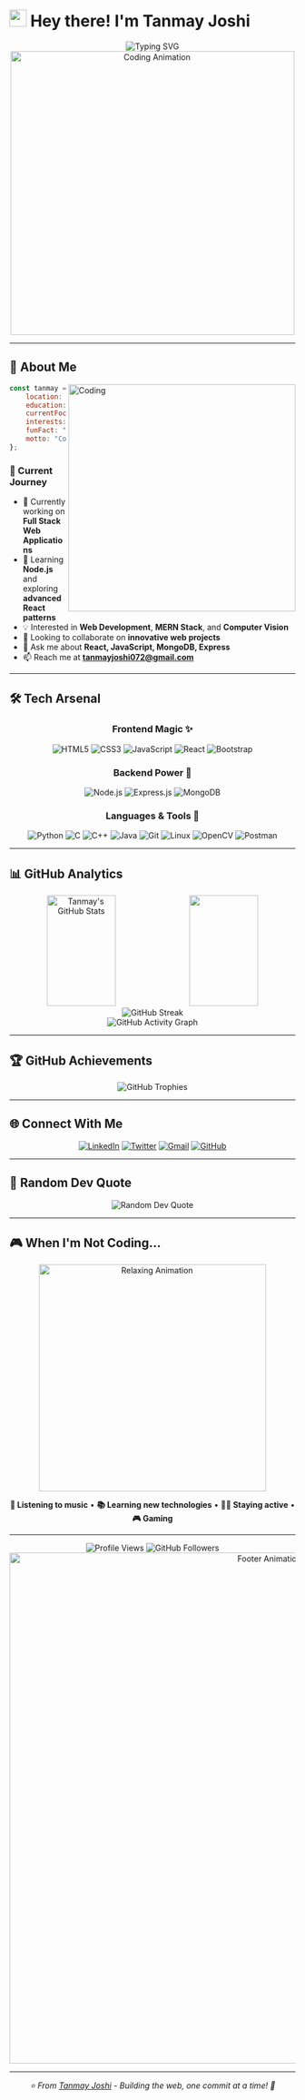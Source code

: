 # <img src="https://raw.githubusercontent.com/MartinHeinz/MartinHeinz/master/wave.gif" width="30px" height="30px" /> Hey there! I'm Tanmay Joshi

<div align="center">
  <img src="https://readme-typing-svg.herokuapp.com?font=Fira+Code&size=30&duration=3000&pause=1000&color=00D9FF&center=true&vCenter=true&width=600&lines=Frontend+Developer;MERN+Stack+Enthusiast;Computer+Vision+Explorer;Passionate+Problem+Solver" alt="Typing SVG" />
</div>

<div align="center">
  <img src="https://user-images.githubusercontent.com/74038190/225813708-98b745f2-7d22-48cf-9150-083f1b00d6c9.gif" width="500" alt="Coding Animation"/>
</div>

---

## 🚀 About Me

<img align="right" alt="Coding" width="400" src="https://user-images.githubusercontent.com/74038190/229223263-cf2e4b07-2615-4f87-9c38-e37600f8381a.gif">

```javascript
const tanmay = {
    location: "Aurangabad, Maharashtra, India 🇮🇳",
    education: "Computer Science @ MIT Aurangabad",
    currentFocus: "Building amazing web experiences",
    interests: ["Web Development", "MERN Stack", "Computer Vision"],
    funFact: "I think I'm funny AND a passionate developer! 😄",
    motto: "Code, Create, Innovate! ✨"
};
```

### 🎯 Current Journey
- 🔭 Currently working on **Full Stack Web Applications**
- 🌱 Learning **Node.js** and exploring **advanced React patterns**
- 💡 Interested in **Web Development**, **MERN Stack**, and **Computer Vision**
- 🤝 Looking to collaborate on **innovative web projects**
- 💬 Ask me about **React, JavaScript, MongoDB, Express**
- 📫 Reach me at **tanmayjoshi072@gmail.com**

---

## 🛠️ Tech Arsenal

<div align="center">

### Frontend Magic ✨
![HTML5](https://img.shields.io/badge/HTML5-E34F26?style=for-the-badge&logo=html5&logoColor=white)
![CSS3](https://img.shields.io/badge/CSS3-1572B6?style=for-the-badge&logo=css3&logoColor=white)
![JavaScript](https://img.shields.io/badge/JavaScript-F7DF1E?style=for-the-badge&logo=javascript&logoColor=black)
![React](https://img.shields.io/badge/React-20232A?style=for-the-badge&logo=react&logoColor=61DAFB)
![Bootstrap](https://img.shields.io/badge/Bootstrap-563D7C?style=for-the-badge&logo=bootstrap&logoColor=white)

### Backend Power 💪
![Node.js](https://img.shields.io/badge/Node.js-43853D?style=for-the-badge&logo=node.js&logoColor=white)
![Express.js](https://img.shields.io/badge/Express.js-404D59?style=for-the-badge)
![MongoDB](https://img.shields.io/badge/MongoDB-4EA94B?style=for-the-badge&logo=mongodb&logoColor=white)

### Languages & Tools 🔧
![Python](https://img.shields.io/badge/Python-3776AB?style=for-the-badge&logo=python&logoColor=white)
![C](https://img.shields.io/badge/C-00599C?style=for-the-badge&logo=c&logoColor=white)
![C++](https://img.shields.io/badge/C++-00599C?style=for-the-badge&logo=c%2B%2B&logoColor=white)
![Java](https://img.shields.io/badge/Java-ED8B00?style=for-the-badge&logo=openjdk&logoColor=white)
![Git](https://img.shields.io/badge/Git-F05032?style=for-the-badge&logo=git&logoColor=white)
![Linux](https://img.shields.io/badge/Linux-FCC624?style=for-the-badge&logo=linux&logoColor=black)
![OpenCV](https://img.shields.io/badge/OpenCV-27338e?style=for-the-badge&logo=OpenCV&logoColor=white)
![Postman](https://img.shields.io/badge/Postman-FF6C37?style=for-the-badge&logo=postman&logoColor=white)

</div>

---

## 📊 GitHub Analytics

<div align="center">
  <img width="49%" height="195px" src="https://github-readme-stats.vercel.app/api?username=Tanmay-Joshi73&show_icons=true&count_private=true&hide_border=true&title_color=00D9FF&icon_color=00D9FF&text_color=c9d1d9&bg_color=0d1117" alt="Tanmay's GitHub Stats" /> 
  <img width="49%" height="195px" src="https://github-readme-stats.vercel.app/api/top-langs/?username=Tanmay-Joshi73&layout=compact&hide_border=true&title_color=00D9FF&text_color=00D9FF&bg_color=0d1117" />
</div>

<div align="center">
  <img src="https://github-readme-streak-stats.herokuapp.com?user=Tanmay-Joshi73&theme=tokyonight&hide_border=true&stroke=0000&background=0D1117&ring=00D9FF&fire=00D9FF&currStreakLabel=00D9FF" alt="GitHub Streak" />
</div>

<div align="center">
  <img src="https://github-readme-activity-graph.vercel.app/graph?username=Tanmay-Joshi73&bg_color=0d1117&color=00d9ff&line=00d9ff&point=ffffff&area=true&hide_border=true" alt="GitHub Activity Graph" />
</div>

---

## 🏆 GitHub Achievements

<div align="center">
  <img src="https://github-profile-trophy.vercel.app/?username=Tanmay-Joshi73&theme=tokyonight&no-frame=true&column=7&margin-w=15&margin-h=15" alt="GitHub Trophies" />
</div>

---

## 🌐 Connect With Me

<div align="center">

[![LinkedIn](https://img.shields.io/badge/LinkedIn-0077B5?style=for-the-badge&logo=linkedin&logoColor=white)](https://www.linkedin.com/in/tanmay-joshi-a26b2726b/)
[![Twitter](https://img.shields.io/badge/Twitter-1DA1F2?style=for-the-badge&logo=twitter&logoColor=white)](https://twitter.com/tanmayjoshi73)
[![Gmail](https://img.shields.io/badge/Gmail-D14836?style=for-the-badge&logo=gmail&logoColor=white)](mailto:tanmayjoshi072@gmail.com)
[![GitHub](https://img.shields.io/badge/GitHub-100000?style=for-the-badge&logo=github&logoColor=white)](https://github.com/Tanmay-Joshi73)

</div>

---

## 💭 Random Dev Quote

<div align="center">
  <img src="https://quotes-github-readme.vercel.app/api?type=horizontal&theme=tokyonight" alt="Random Dev Quote" />
</div>

---

## 🎮 When I'm Not Coding...

<div align="center">
  <img src="https://user-images.githubusercontent.com/74038190/212284158-e840e285-664b-44d7-b79b-e264b5e54825.gif" width="400" alt="Relaxing Animation"/>
</div>

<div align="center">
  
**🎵 Listening to music** • **📚 Learning new technologies** • **🏃‍♂️ Staying active** • **🎮 Gaming**

</div>

---

<div align="center">
  <img src="https://komarev.com/ghpvc/?username=Tanmay-Joshi73&label=Profile%20views&color=00d9ff&style=for-the-badge" alt="Profile Views" />
  <img src="https://img.shields.io/github/followers/Tanmay-Joshi73?label=Followers&style=for-the-badge&color=00d9ff" alt="GitHub Followers" />
</div>

<div align="center">
  <img src="https://user-images.githubusercontent.com/74038190/212284100-561aa473-3905-4a80-b561-0d28506553ee.gif" width="900" alt="Footer Animation"/>
</div>

---

<div align="center">
  <i>⭐️ From <a href="https://github.com/Tanmay-Joshi73">Tanmay Joshi</a> - Building the web, one commit at a time! 🚀</i>
</div>
